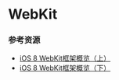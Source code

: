 # WebKit

### 参考资源

* [iOS 8 WebKit框架概览（上）](http://www.cocoachina.com/ios/20150203/11089.html)
* [iOS 8 WebKit框架概览（下）](http://www.cocoachina.com/ios/20150205/11108.html)